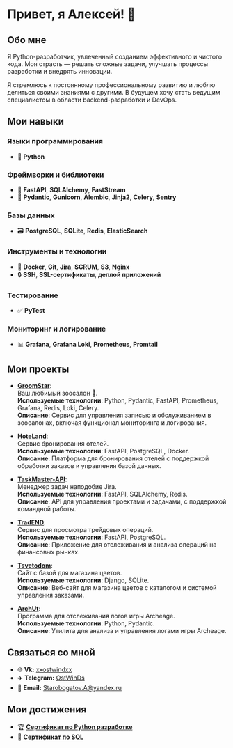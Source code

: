 # Привет, я Алексей! 👋

## Обо мне
Я Python-разработчик, увлеченный созданием эффективного и чистого кода. Моя страсть — решать сложные задачи, улучшать процессы разработки и внедрять инновации.

Я стремлюсь к постоянному профессиональному развитию и люблю делиться своими знаниями с другими. В будущем хочу стать ведущим специалистом в области backend-разработки и DevOps.

## Мои навыки

### Языки программирования
- 🐍 **Python**

### Фреймворки и библиотеки
- 🚀 **FastAPI**, **SQLAlchemy**, **FastStream**
- 🧰 **Pydantic**, **Gunicorn**, **Alembic**, **Jinja2**, **Celery**, **Sentry**

### Базы данных
- 🗃️ **PostgreSQL**, **SQLite**, **Redis**, **ElasticSearch**

### Инструменты и технологии
- 🐳 **Docker**, **Git**, **Jira**, **SCRUM**, **S3**, **Nginx**
- 🔒 **SSH**, **SSL-сертификаты**, **деплой приложений**

### Тестирование
- ✅ **PyTest**

### Мониторинг и логирование
- 📊 **Grafana**, **Grafana Loki**, **Prometheus**, **Promtail**

## Мои проекты

- **[GroomStar](https://github.com/xOstWinDx/GroomStar)**:  
  Ваш любимый зоосалон 🐾.  
  **Используемые технологии**: Python, Pydantic, FastAPI, Prometheus, Grafana, Redis, Loki, Celery.  
  **Описание**: Сервис для управления записью и обслуживанием в зоосалонах, включая функционал мониторинга и логирования.

- **[HoteLand](https://github.com/xOstWinDx/HoteLand)**:  
  Сервис бронирования отелей.  
  **Используемые технологии**: FastAPI, PostgreSQL, Docker.  
  **Описание**: Платформа для бронирования отелей с поддержкой обработки заказов и управления базой данных.

- **[TaskMaster-API](https://github.com/xOstWinDx/TaskMaster-API)**:  
  Менеджер задач наподобие Jira.  
  **Используемые технологии**: FastAPI, SQLAlchemy, Redis.  
  **Описание**: API для управления проектами и задачами, с поддержкой командной работы.

- **[TradEND](https://github.com/xOstWinDx/TradEND)**:  
  Сервис для просмотра трейдовых операций.  
  **Используемые технологии**: FastAPI, PostgreSQL.  
  **Описание**: Приложение для отслеживания и анализа операций на финансовых рынках.

- **[Tsvetodom](https://github.com/xOstWinDx/Tsvetodom)**:  
  Сайт с базой для магазина цветов.  
  **Используемые технологии**: Django, SQLite.  
  **Описание**: Веб-сайт для магазина цветов с каталогом и системой управления заказами.

- **[ArchUt](https://github.com/xOstWinDx/ArchUt)**:  
  Программа для отслеживания логов игры Archeage.  
  **Используемые технологии**: Python, Pydantic.  
  **Описание**: Утилита для анализа и управления логами игры Archeage.

## Связаться со мной
- 🌐 **Vk:** [xxostwindxx](https://vk.com/xxostwindxx)
- ✈️ **Telegram:** [OstWinDs](https://t.me/OstWinDs)
- 📧 **Email:** Starobogatov.A@yandex.ru

## Мои достижения
- 🏆 **[Сертификат по Python разработке](https://stepik.org/cert/2088848)**
- 🏅 **[Сертификат по SQL](https://stepik.org/cert/2452810)**
